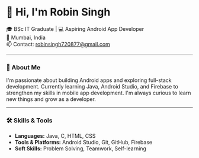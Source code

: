 # 👋 Hi, I'm Robin Singh

🎓 BSc IT Graduate | 💻 Aspiring Android App Developer  
📍 Mumbai, India  
📫 Contact: robinsingh720877@gmail.com  

---

### 🚀 About Me

I'm passionate about building Android apps and exploring full-stack development. Currently learning Java, Android Studio, and Firebase to strengthen my skills in mobile app development. I'm always curious to learn new things and grow as a developer.

---

### 🛠️ Skills & Tools

- **Languages:** Java, C, HTML, CSS
- **Tools & Platforms:** Android Studio, Git, GitHub, Firebase
- **Soft Skills:** Problem Solving, Teamwork, Self-learning
